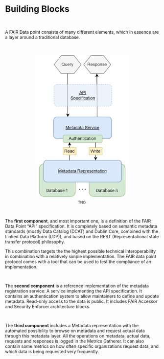 # Building Blocks

</br>

A FAIR Data point consists of many different elements, which in essence are a layer around a traditional database.

</br>

<p align = "center">
<img src=".\_static\img\fdp_blocks_diagram.png" height="474" />
</br>
<small>TNO.</small>
</p>

</br>

The **first component**, and most important one, is a definition of the FAIR Data Point “API” specification. It is completely based on semantic metadata standards (mostly Data Catalog (DCAT) and Dublin Core, combined with the Linked Data Platform (LDP)), and based on the REST (Representational state transfer protocol) philosophy. 

This combination targets the the highest possible technical interoperability in combination with a relatively simple implementation. The FAIR data point protocol comes with a tool that can be used to test the compliance of an implementation. 

</br>

The **second component** is a reference implementation of the metadata registration service: A service implementing the API specification. It contains an authentication system to allow maintainers to define and update metadata. Read-only access to the data is public. It includes FAIR Accessor and Security Enforcer architecture blocks. 

 </br>

The **third component** includes a Metadata representation with the automated possibility to browse on metadata and request actual data through this metadata layer. All the operations on metadata, actual data, requests and responses is logged in the Metrics Gatherer. It can also contain some metrics on how often specific organizations request data, and which data is being requested very frequently. 



